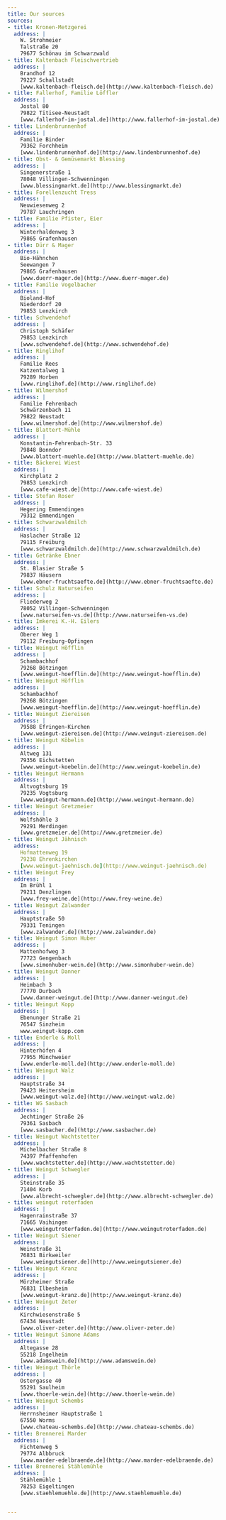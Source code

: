 ```yaml
---
title: Our sources
sources:
- title: Kronen-Metzgerei
  address: |
    W. Strohmeier  
    Talstraße 20  
    79677 Schönau im Schwarzwald
- title: Kaltenbach Fleischvertrieb
  address: |
    Brandhof 12  
    79227 Schallstadt  
    [www.kaltenbach-fleisch.de](http://www.kaltenbach-fleisch.de)
- title: Fallerhof, Familie Löffler
  address: |
    Jostal 80  
    79822 Titisee-Neustadt  
    [www.fallerhof-im-jostal.de](http://www.fallerhof-im-jostal.de)
- title: Lindenbrunnenhof
  address: |
    Familie Binder  
    79362 Forchheim  
    [www.lindenbrunnenhof.de](http://www.lindenbrunnenhof.de)
- title: Obst- & Gemüsemarkt Blessing
  address: |
    Singenerstraße 1  
    78048 Villingen-Schwenningen  
    [www.blessingmarkt.de](http://www.blessingmarkt.de)
- title: Forellenzucht Tress
  address: |
    Neuwiesenweg 2  
    79787 Lauchringen
- title: Familie Pfister, Eier
  address: |
    Winterhaldenweg 3  
    79865 Grafenhausen
- title: Dürr & Mager
  address: |
    Bio-Hähnchen  
    Seewangen 7  
    79865 Grafenhausen  
    [www.duerr-mager.de](http://www.duerr-mager.de)
- title: Familie Vogelbacher
  address: |
    Bioland-Hof  
    Niederdorf 20  
    79853 Lenzkirch
- title: Schwendehof
  address: |
    Christoph Schäfer  
    79853 Lenzkirch  
    [www.schwendehof.de](http://www.schwendehof.de)
- title: Ringlihof
  address: |
    Familie Rees  
    Katzentalweg 1  
    79289 Horben  
    [www.ringlihof.de](http://www.ringlihof.de)
- title: Wilmershof
  address: |
    Familie Fehrenbach  
    Schwärzenbach 11  
    79822 Neustadt  
    [www.wilmershof.de](http://www.wilmershof.de)
- title: Blattert-Mühle
  address: |
    Konstantin-Fehrenbach-Str. 33  
    79848 Bonndor  
    [www.blattert-muehle.de](http://www.blattert-muehle.de)
- title: Bäckerei Wiest
  address: |
    Kirchplatz 2  
    79853 Lenzkirch  
    [www.cafe-wiest.de](http://www.cafe-wiest.de)
- title: Stefan Roser
  address: |
    Hegering Emmendingen  
    79312 Emmendingen
- title: Schwarzwaldmilch
  address: |
    Haslacher Straße 12  
    79115 Freiburg  
    [www.schwarzwaldmilch.de](http://www.schwarzwaldmilch.de)
- title: Getränke Ebner
  address: |
    St. Blasier Straße 5  
    79837 Häusern  
    [www.ebner-fruchtsaefte.de](http://www.ebner-fruchtsaefte.de)
- title: Schulz Naturseifen
  address: |
    Fliederweg 2  
    78052 Villingen-Schwenningen  
    [www.naturseifen-vs.de](http://www.naturseifen-vs.de)
- title: Imkerei K.-H. Eilers
  address: |
    Oberer Weg 1  
    79112 Freiburg-Opfingen
- title: Weingut Höfflin
  address: |
    Schambachhof  
    79268 Bötzingen  
    [www.weingut-hoefflin.de](http://www.weingut-hoefflin.de)
- title: Weingut Höfflin
  address: |
    Schambachhof  
    79268 Bötzingen  
    [www.weingut-hoefflin.de](http://www.weingut-hoefflin.de)
- title: Weingut Ziereisen
  address: |
    79588 Efringen-Kirchen  
    [www.weingut-ziereisen.de](http://www.weingut-ziereisen.de)
- title: Weingut Köbelin
  address: |
    Altweg 131  
    79356 Eichstetten  
    [www.weingut-koebelin.de](http://www.weingut-koebelin.de)  
- title: Weingut Hermann
  address: |
    Altvogtsburg 19  
    79235 Vogtsburg  
    [www.weingut-hermann.de](http://www.weingut-hermann.de)
- title: Weingut Gretzmeier
  address: |
    Wolfshöhle 3  
    79291 Merdingen  
    [www.gretzmeier.de](http://www.gretzmeier.de)
- title: Weingut Jähnisch
  address:
    Hofmattenweg 19  
    79238 Ehrenkirchen  
    [www.weingut-jaehnisch.de](http://www.weingut-jaehnisch.de)
- title: Weingut Frey
  address: |
    Im Brühl 1  
    79211 Denzlingen  
    [www.frey-weine.de](http://www.frey-weine.de)  
- title: Weingut Zalwander
  address: |
    Hauptstraße 50  
    79331 Teningen  
    [www.zalwander.de](http://www.zalwander.de)
- title: Weingut Simon Huber
  address: |
    Mattenhofweg 3  
    77723 Gengenbach  
    [www.simonhuber-wein.de](http://www.simonhuber-wein.de)  
- title: Weingut Danner
  address: |
    Heimbach 3  
    77770 Durbach  
    [www.danner-weingut.de](http://www.danner-weingut.de)  
- title: Weingut Kopp
  address: |
    Ebenunger Straße 21  
    76547 Sinzheim  
    www.weingut-kopp.com  
- title: Enderle & Moll
  address: |
    Hinterhöfen 4  
    77955 Münchweier  
    [www.enderle-moll.de](http://www.enderle-moll.de)
- title: Weingut Walz
  address: |
    Hauptstraße 34  
    79423 Heitersheim  
    [www.weingut-walz.de](http://www.weingut-walz.de)
- title: WG Sasbach
  address: |
    Jechtinger Straße 26  
    79361 Sasbach  
    [www.sasbacher.de](http://www.sasbacher.de)
- title: Weingut Wachtstetter
  address: |
    Michelbacher Straße 8  
    74397 Pfaffenhofen  
    [www.wachtstetter.de](http://www.wachtstetter.de)
- title: Weingut Schwegler
  address: |
    Steinstraße 35  
    71404 Korb  
    [www.albrecht-schwegler.de](http://www.albrecht-schwegler.de)
- title: weingut roterfaden
  address: |
    Hagenrainstraße 37  
    71665 Vaihingen  
    [www.weingutroterfaden.de](http://www.weingutroterfaden.de)
- title: Weingut Siener
  address: |
    Weinstraße 31  
    76831 Birkweiler  
    [www.weingutsiener.de](http://www.weingutsiener.de)
- title: Weingut Kranz
  address: |
    Mörzheimer Straße  
    76831 Ilbesheim  
    [www.weingut-kranz.de](http://www.weingut-kranz.de)
- title: Weingut Zeter
  address: |
    Kirchwiesenstraße 5  
    67434 Neustadt  
    [www.oliver-zeter.de](http://www.oliver-zeter.de)  
- title: Weingut Simone Adams
  address: |
    Altegasse 28  
    55218 Ingelheim  
    [www.adamswein.de](http://www.adamswein.de)
- title: Weingut Thörle
  address: |
    Ostergasse 40  
    55291 Saulheim  
    [www.thoerle-wein.de](http://www.thoerle-wein.de)
- title: Weingut Schembs
  address: |
    Herrnsheimer Hauptstraße 1  
    67550 Worms  
    [www.chateau-schembs.de](http://www.chateau-schembs.de)
- title: Brennerei Marder
  address: |
    Fichtenweg 5  
    79774 Albbruck  
    [www.marder-edelbraende.de](http://www.marder-edelbraende.de)
- title: Brennerei Stählemühle
  address: |
    Stählemühle 1  
    78253 Eigeltingen  
    [www.staehlemuehle.de](http://www.staehlemuehle.de)


---
```

